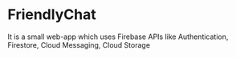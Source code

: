 # FriendlyChat
It is a small web-app which uses Firebase APIs like Authentication, Firestore, Cloud Messaging, Cloud Storage
